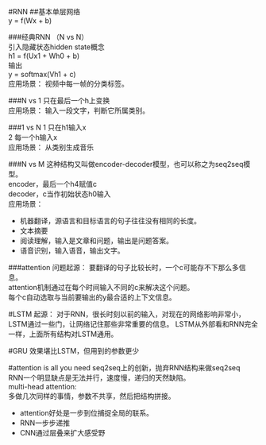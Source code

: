 #RNN
##基本单层网络  
y = f(Wx + b)  

###经典RNN （N vs N）  
引入隐藏状态hidden state概念  
h1 = f(Ux1 + Wh0 + b)  
输出  
y = softmax(Vh1 + c)  
应用场景： 视频中每一帧的分类标签。  

###N vs 1
只在最后一个h上变换  
应用场景： 输入一段文字，判断它所属类别。  

###1 vs N
1 只在h1输入x  
2 每一个h输入x  
应用场景： 从类别生成音乐  

###N vs M
这种结构又叫做encoder-decoder模型，也可以称之为seq2seq模型。  
encoder，最后一个h4赋值c  
decoder，c当作初始状态h0输入  
应用场景：   
+ 机器翻译，源语言和目标语言的句子往往没有相同的长度。  
+ 文本摘要
+ 阅读理解，输入是文章和问题，输出是问题答案。  
+ 语音识别，输入语音，输出文字。  

###attention
问题起源： 要翻译的句子比较长时，一个c可能存不下那么多信息。  
attention机制通过在每个时间输入不同的c来解决这个问题。  
每个c自动选取与当前要输出的y最合适的上下文信息。  

#LSTM
起源： 对于RNN，很长时刻以前的输入，对现在的网络影响非常小，LSTM通过一些门，让网络记住那些非常重要的信息。
LSTM从外部看和RNN完全一样，上面所有结构对LSTM通用。

#GRU
效果堪比LSTM，但用到的参数更少  

#attention is all you need
seq2seq上的创新，抛弃RNN结构来做seq2seq  
RNN一个明显缺点是无法并行，速度慢，递归的天然缺陷。  
multi-head attention:  
多做几次同样的事情，参数不共享，然后把结构拼接。  

+ attention好处是一步到位捕捉全局的联系。  
+ RNN一步步递推
+ CNN通过层叠来扩大感受野

